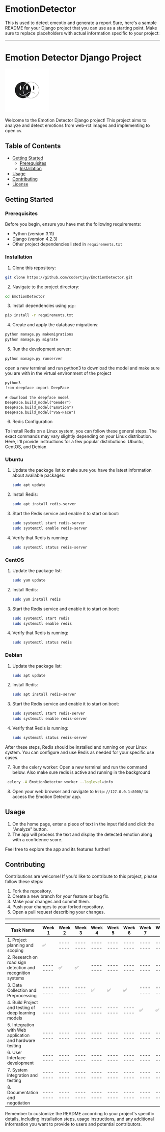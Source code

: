 # EmotionDetector

This is used to detect emeotio and generate a report
Sure, here's a sample README for your Django project that you can use as a starting point. Make sure to replace
placeholders with actual information specific to your project:

---

# Emotion Detector Django Project

![Emotion Detector Logo](staticfiles/img/logo-dark.png)

Welcome to the Emotion Detector Django project! This project aims to analyze and detect emotions from web-rct images and
implementing to open cv.

## Table of Contents

- [Getting Started](#getting-started)
    - [Prerequisites](#prerequisites)
    - [Installation](#installation)
- [Usage](#usage)
- [Contributing](#contributing)
- [License](#license)

## Getting Started

### Prerequisites

Before you begin, ensure you have met the following requirements:

- Python (version 3.11)
- Django (version 4.2.3)
- Other project dependencies listed in `requirements.txt`

### Installation

1. Clone this repository:

```bash
git clone https://github.com/codertjay/EmotionDetector.git
```

2. Navigate to the project directory:

```bash
cd EmotionDetector
```

3. Install dependencies using `pip`:

```bash
pip install -r requirements.txt
```

4. Create and apply the database migrations:

```bash
python manage.py makemigrations
python manage.py migrate
```

5. Run the development server:

```bash
python manage.py runserver
```

open a new terminal and run python3 to download the model and make sure you are with in the virtual environment of the
project

```
python3
from deepface import DeepFace

# download the deepface model
DeepFace.build_model("Gender")
DeepFace.build_model("Emotion")
DeepFace.build_model("VGG-Face")

```

6. Redis Configuration

To install Redis on a Linux system, you can follow these general steps. The exact commands may vary slightly depending
on your Linux distribution. Here, I'll provide instructions for a few popular distributions: Ubuntu, CentOS, and Debian.

### Ubuntu

1. Update the package list to make sure you have the latest information about available packages:

   ```bash
   sudo apt update
   ```

2. Install Redis:

   ```bash
   sudo apt install redis-server
   ```

3. Start the Redis service and enable it to start on boot:

   ```bash
   sudo systemctl start redis-server
   sudo systemctl enable redis-server
   ```

4. Verify that Redis is running:

   ```bash
   sudo systemctl status redis-server
   ```

### CentOS

1. Update the package list:

   ```bash
   sudo yum update
   ```

2. Install Redis:

   ```bash
   sudo yum install redis
   ```

3. Start the Redis service and enable it to start on boot:

   ```bash
   sudo systemctl start redis
   sudo systemctl enable redis
   ```

4. Verify that Redis is running:

   ```bash
   sudo systemctl status redis
   ```

### Debian

1. Update the package list:

   ```bash
   sudo apt update
   ```

2. Install Redis:

   ```bash
   sudo apt install redis-server
   ```

3. Start the Redis service and enable it to start on boot:

   ```bash
   sudo systemctl start redis-server
   sudo systemctl enable redis-server
   ```

4. Verify that Redis is running:

   ```bash
   sudo systemctl status redis-server
   ```

After these steps, Redis should be installed and running on your Linux system. You can configure and use Redis as needed
for your specific use cases.

7. Run the celery worker: Open a new terminal and run the command below. Also make sure redis is active and running in
   the background

```bash
 celery -A EmotionDetector worker --loglevel=info
```

8. Open your web browser and navigate to `http://127.0.0.1:8000/` to access the Emotion Detector app.

## Usage

1. On the home page, enter a piece of text in the input field and click the "Analyze" button.
2. The app will process the text and display the detected emotion along with a confidence score.

Feel free to explore the app and its features further!

## Contributing

Contributions are welcome! If you'd like to contribute to this project, please follow these steps:

1. Fork the repository.
2. Create a new branch for your feature or bug fix.
3. Make your changes and commit them.
4. Push your changes to your forked repository.
5. Open a pull request describing your changes.

---

| Task Name                                                  | Week 1   | Week 2   | Week 3   | Week 4   | Week 5   | Week 6   | Week 7   | Week 8   | Week 9   |
|------------------------------------------------------------|----------|----------|----------|----------|----------|----------|----------|----------|----------|
| 1. Project planning and scoping                            | ✅        | -------- | -------- | -------- | -------- | -------- | -------- | -------- | -------- |
| 2. Research on road sign detection and recognition systems | -------- | ✅        | ✅        | -------- | -------- | -------- | -------- | -------- | -------- |
| 3. Data Collection and Preprocessing                       | -------- | -------- | -------- | ✅        | ✅        | ✅        | -------- | -------- | -------- |
| 4. Build Project and testing of deep learning models       | -------- | -------- | -------- | -------- | -------- | -------- | ✅        | ✅        | ✅        |
| 5. Integration with Web application and hardware testing   | -------- | -------- | -------- | -------- | -------- | -------- | -------- | -------- | -------- |
| 6. User Interface development                              | -------- | -------- | -------- | -------- | -------- | -------- | -------- | -------- | -------- |
| 7. System integration and testing                          | -------- | -------- | -------- | -------- | -------- | -------- | -------- | -------- | -------- |
| 8. Documentation and negotiation                           | -------- | -------- | -------- | -------- | -------- | -------- | -------- | -------- | -------- |

Remember to customize the README according to your project's specific details, including installation steps, usage
instructions, and any additional information you want to provide to users and potential contributors.
